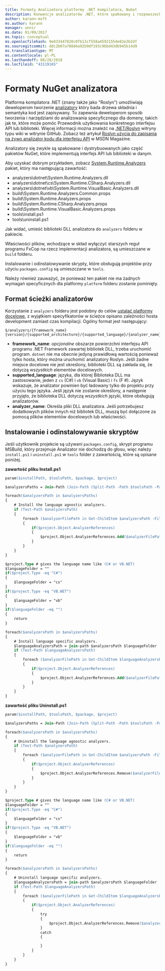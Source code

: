 ```yaml
---
title: Formaty Analizatora platformy .NET kompilatora, NuGet
description: Konwencje analizatorów .NET, które spakowany i rozpowszechniać za pomocą pakietów NuGet, które implementują interfejs API lub biblioteki.
author: karann-msft
ms.author: karann
manager: unnir
ms.date: 01/09/2017
ms.topic: conceptual
ms.openlocfilehash: 9e833447820c0fb13cf558a45921554e82e2b2df
ms.sourcegitcommit: ddc2b07a788d4a92b9df193c9bbd43db945b14d9
ms.translationtype: MT
ms.contentlocale: pl-PL
ms.lasthandoff: 08/28/2018
ms.locfileid: "43119165"
---
```

# <a name="analyzer-nuget-formats"></a>Formaty NuGet analizatora

Platforma kompilatora .NET (znany także jako "Roslyn") umożliwiają deweloperom tworzenie [analizatory](https://github.com/dotnet/roslyn/wiki/How-To-Write-a-C%23-Analyzer-and-Code-Fix) który bada drzewa składnia i semantyka kod jest zapisywany. To zapewnia deweloperom sposób tworzenia i narzędziami do analizowania specyficznego dla domeny, takich jak te, które może pomóc Przewodnik użytkowania konkretnego interfejsu API lub biblioteki. Więcej informacji można znaleźć na [.NET/Roslyn](https://github.com/dotnet/roslyn/wiki) witryny typu wiki w witrynie GitHub. Zobacz też artykuł [Roslyn użycia do zapisania na żywo analizator kodu dla interfejsu API](https://msdn.microsoft.com/magazine/dn879356.aspx) w MSDN Magazine.

Analizatory się zwykle są spakowane i dystrybuowanych jako część pakietów NuGet, które implementują interfejs API lub biblioteki w danym.

Aby uzyskać dobrym przykładem, zobacz [System.Runtime.Analyzers](https://www.nuget.org/packages/System.Runtime.Analyzers) pakiet, który ma następującą zawartość:

- analyzers\dotnet\System.Runtime.Analyzers.dll
- analyzers\dotnet\cs\System.Runtime.CSharp.Analyzers.dll
- analyzers\dotnet\vb\System.Runtime.VisualBasic.Analyzers.dll
- build\System.Runtime.Analyzers.Common.props
- build\System.Runtime.Analyzers.props
- build\System.Runtime.CSharp.Analyzers.props
- build\System.Runtime.VisualBasic.Analyzers.props
- tools\install.ps1
- tools\uninstall.ps1

Jak widać, umieść biblioteki DLL analizatora do `analyzers` folderu w pakiecie.

Właściwości plików, wchodzące w skład wyłączyć starszych reguł programu FxCop na rzecz implementacji analizatora, są umieszczane w `build` folderu.

Instalowanie i odinstalowywanie skrypty, które obsługują projektów przy użyciu `packages.config` są umieszczane w `tools`.

Należy również zauważyć, że ponieważ ten pakiet nie ma żadnych wymagań specyficznych dla platformy `platform` folderu zostanie pominięty.


## <a name="analyzers-path-format"></a>Format ścieżki analizatorów

Korzystanie z `analyzers` folderu jest podobny do celów [ustalać platformy docelowe](../create-packages/supporting-multiple-target-frameworks.md), z wyjątkiem specyfikatorów w ścieżce opisano zależności hosta development zamiast czas kompilacji. Ogólny format jest następujący:

    $/analyzers/{framework_name}{version}/{supported_architecture}/{supported_language}/{analyzer_name}.dll

- **framework_name**: *opcjonalne* obszarze powierzchni interfejsu API programu .NET Framework zawartej bibliotek DLL, trzeba uruchomić program. `dotnet` nie ma obecnie jedyną prawidłową wartością ponieważ tylko hosta, który można uruchomić analizatory Roslyn. Jeśli żadne miejsce docelowe nie jest określony, biblioteki DLL są zakłada się, że dotyczą *wszystkich* elementów docelowych.
- **supported_language**: języka, dla której Biblioteka DLL ma zastosowanie, jeden z `cs` (C#) i `vb` (Visual Basic) i `fs` (F #). Język wskazuje, że analizator powinien być ładowany tylko do projektu przy użyciu tego języka. Jeśli język nie zostanie określony, a następnie przyjęto, że biblioteka DLL dotyczą *wszystkich* języki, które obsługują analizatorów.
- **analyzer_name**: Określa pliki DLL analizatora. Jeśli potrzebujesz dodatkowych plików innych niż bibliotek DLL, muszą być dołączone za pomocą plików elementów docelowych lub właściwości.


## <a name="install-and-uninstall-scripts"></a>Instalowanie i odinstalowywanie skryptów

Jeśli użytkownik projekcie są używani `packages.config`, skrypt programu MSBuild, który przejmuje Analizator nie dochodzą do głosu, więc należy `install.ps1` i `uninstall.ps1` w `tools` folder z zawartością, które są opisane poniżej.

**zawartość pliku Install.ps1**

```ps
param($installPath, $toolsPath, $package, $project)

$analyzersPaths = Join-Path (Join-Path (Split-Path -Path $toolsPath -Parent) "analyzers" ) * -Resolve

foreach($analyzersPath in $analyzersPaths)
{
    # Install the language agnostic analyzers.
    if (Test-Path $analyzersPath)
    {
        foreach ($analyzerFilePath in Get-ChildItem $analyzersPath -Filter *.dll)
        {
            if($project.Object.AnalyzerReferences)
            {
                $project.Object.AnalyzerReferences.Add($analyzerFilePath.FullName)
            }
        }
    }
}

$project.Type # gives the language name like (C# or VB.NET)
$languageFolder = ""
if($project.Type -eq "C#")
{
    $languageFolder = "cs"
}
if($project.Type -eq "VB.NET")
{
    $languageFolder = "vb"
}
if($languageFolder -eq "")
{
    return
}

foreach($analyzersPath in $analyzersPaths)
{
    # Install language specific analyzers.
    $languageAnalyzersPath = join-path $analyzersPath $languageFolder
    if (Test-Path $languageAnalyzersPath)
    {
        foreach ($analyzerFilePath in Get-ChildItem $languageAnalyzersPath -Filter *.dll)
        {
            if($project.Object.AnalyzerReferences)
            {
                $project.Object.AnalyzerReferences.Add($analyzerFilePath.FullName)
            }
        }
    }
}
```


**zawartość pliku Uninstall.ps1**

```ps
param($installPath, $toolsPath, $package, $project)

$analyzersPaths = Join-Path (Join-Path (Split-Path -Path $toolsPath -Parent) "analyzers" ) * -Resolve

foreach($analyzersPath in $analyzersPaths)
{
    # Uninstall the language agnostic analyzers.
    if (Test-Path $analyzersPath)
    {
        foreach ($analyzerFilePath in Get-ChildItem $analyzersPath -Filter *.dll)
        {
            if($project.Object.AnalyzerReferences)
            {
                $project.Object.AnalyzerReferences.Remove($analyzerFilePath.FullName)
            }
        }
    }
}

$project.Type # gives the language name like (C# or VB.NET)
$languageFolder = ""
if($project.Type -eq "C#")
{
    $languageFolder = "cs"
}
if($project.Type -eq "VB.NET")
{
    $languageFolder = "vb"
}
if($languageFolder -eq "")
{
    return
}

foreach($analyzersPath in $analyzersPaths)
{
    # Uninstall language specific analyzers.
    $languageAnalyzersPath = join-path $analyzersPath $languageFolder
    if (Test-Path $languageAnalyzersPath)
    {
        foreach ($analyzerFilePath in Get-ChildItem $languageAnalyzersPath -Filter *.dll)
        {
            if($project.Object.AnalyzerReferences)
            {
                try
                {
                    $project.Object.AnalyzerReferences.Remove($analyzerFilePath.FullName)
                }
                catch
                {

                }
            }
        }
    }
}
```
